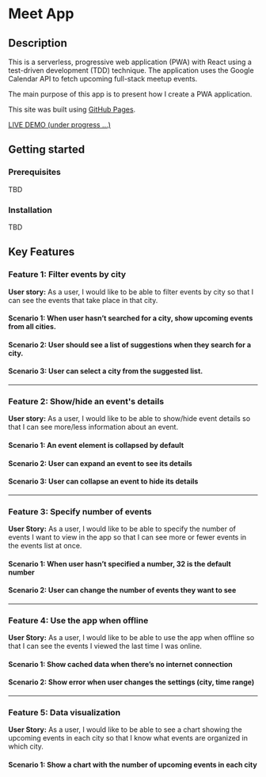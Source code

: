 # Meet App

## Description

This is a serverless, progressive web application (PWA) with React using a test-driven development (TDD) technique. The application uses the Google Calendar API to fetch upcoming full-stack meetup events.

The main purpose of this app is to present how I create a PWA application.

This site was built using [GitHub Pages](https://pages.github.com/).

[LIVE DEMO (under progress ...)](https://meet.smartcoder.dev/)

## Getting started

### Prerequisites

TBD

### Installation

TBD

## Key Features
### Feature 1: Filter events by city
**User story:** As a user, I would like to be able to filter events by city so that I can see the events that take place in that city.
#### Scenario 1: When user hasn’t searched for a city, show upcoming events from all cities.
#### Scenario 2: User should see a list of suggestions when they search for a city.
#### Scenario 3: User can select a city from the suggested list.
---
### Feature 2: Show/hide an event's details
**User story:** As a user, I would like to be able to show/hide event details so that I can see more/less information about an event.
#### Scenario 1: An event element is collapsed by default
#### Scenario 2: User can expand an event to see its details
#### Scenario 3: User can collapse an event to hide its details
---
### Feature 3: Specify number of events
**User Story:** As a user, I would like to be able to specify the number of events I want to view in the app so that I can see more or fewer events in the events list at once.
#### Scenario 1: When user hasn’t specified a number, 32 is the default number
#### Scenario 2: User can change the number of events they want to see
---
### Feature 4: Use the app when offline
**User Story:** As a user, I would like to be able to use the app when offline so that I can see the events I viewed the last time I was online.
#### Scenario 1: Show cached data when there’s no internet connection
#### Scenario 2: Show error when user changes the settings (city, time range)
---
### Feature 5: Data visualization
**User Story:** As a user, I would like to be able to see a chart showing the upcoming events in each city so that I know what events are organized in which city.
#### Scenario 1: Show a chart with the number of upcoming events in each city
